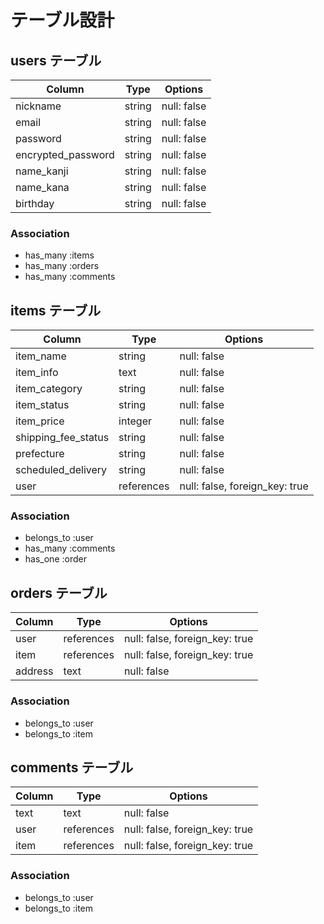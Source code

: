 # テーブル設計

## users テーブル

| Column             | Type   | Options     |
| ------------------ | ------ | ----------- |
| nickname           | string | null: false |
| email              | string | null: false |
| password           | string | null: false |
| encrypted_password | string | null: false |
| name_kanji         | string | null: false |
| name_kana          | string | null: false |
| birthday           | string | null: false |

### Association

- has_many :items
- has_many :orders
- has_many :comments


## items テーブル

| Column               | Type       | Options                        |
| -------------------- | ---------- | ------------------------------ |
| item_name            | string     | null: false                    |
| item_info            | text       | null: false                    |
| item_category        | string     | null: false                    |
| item_status          | string     | null: false                    | 
| item_price           | integer    | null: false                    |
| shipping_fee_status  | string     | null: false                    |
| prefecture           | string     | null: false                    |
| scheduled_delivery   | string     | null: false                    |
| user                 | references | null: false, foreign_key: true |

### Association

- belongs_to :user
- has_many :comments
- has_one :order


##  orders テーブル

| Column               | Type       | Options                        |
| -------------------- | ---------- | ------------------------------ |
| user                 | references | null: false, foreign_key: true |
| item                 | references | null: false, foreign_key: true |
| address              | text       | null: false                    |

### Association

- belongs_to :user
- belongs_to :item


##  comments テーブル

| Column               | Type       | Options                        |
| -------------------- | ---------- | ------------------------------ |
| text                 | text       | null: false                    |
| user                 | references | null: false, foreign_key: true |
| item                 | references | null: false, foreign_key: true |

### Association

- belongs_to :user
- belongs_to :item